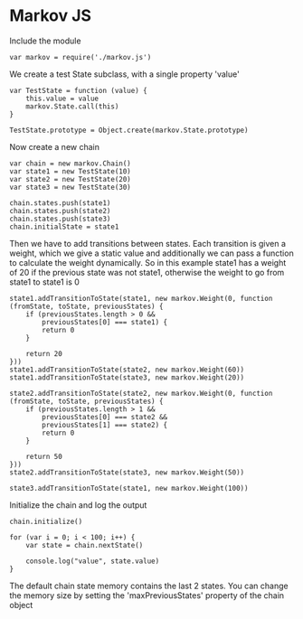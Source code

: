 Markov JS
===

Include the module

	var markov = require('./markov.js')
	
We create a test State subclass, with a single property 'value'
	
	var TestState = function (value) {
	    this.value = value
	    markov.State.call(this)
	}
	
	TestState.prototype = Object.create(markov.State.prototype)
	
Now create a new chain
	
	var chain = new markov.Chain()
	var state1 = new TestState(10)
	var state2 = new TestState(20)
	var state3 = new TestState(30)
	
	chain.states.push(state1)
	chain.states.push(state2)
	chain.states.push(state3)
	chain.initialState = state1
	
Then we have to add transitions between states. Each transition is given a weight, which we give a static value and additionally we can pass a function to calculate the weight dynamically. So in this example state1 has a weight of 20 if the previous state was not state1, otherwise the weight to go from state1 to state1 is 0
	
	state1.addTransitionToState(state1, new markov.Weight(0, function (fromState, toState, previousStates) {
	    if (previousStates.length > 0 &&
	        previousStates[0] === state1) {
	        return 0
	    }
	
	    return 20
	}))
	state1.addTransitionToState(state2, new markov.Weight(60))
	state1.addTransitionToState(state3, new markov.Weight(20))
	
	state2.addTransitionToState(state2, new markov.Weight(0, function (fromState, toState, previousStates) {
	    if (previousStates.length > 1 &&
	        previousStates[0] === state2 &&
	        previousStates[1] === state2) {
	        return 0
	    }
	
	    return 50
	}))
	state2.addTransitionToState(state3, new markov.Weight(50))
	
	state3.addTransitionToState(state1, new markov.Weight(100))
	
Initialize the chain and log the output
	
	chain.initialize()
	
	for (var i = 0; i < 100; i++) {
	    var state = chain.nextState()
	
	    console.log("value", state.value)
	}
  
The default chain state memory contains the last 2 states. You can change the memory size by setting the 'maxPreviousStates' property of the chain object
